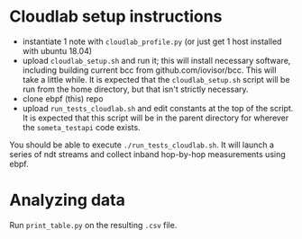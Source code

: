 # Cloudlab setup instructions

 - instantiate 1 note with `cloudlab_profile.py` (or just get 1 host installed with ubuntu 18.04)
 - upload `cloudlab_setup.sh` and run it; this will install necessary software, including building current bcc from github.com/iovisor/bcc.  This will take a little while.  It is expected that the `cloudlab_setup.sh` script will be run from the home directory, but that isn't strictly necessary.
 - clone ebpf (this) repo
 - upload `run_tests_cloudlab.sh` and edit constants at the top of the script.  It is expected that this script will be in the parent directory for wherever the `someta_testapi` code exists.

You should be able to execute `./run_tests_cloudlab.sh`.  It will launch a series of ndt streams and collect inband hop-by-hop measurements using ebpf.

# Analyzing data

Run `print_table.py` on the resulting `.csv` file.
